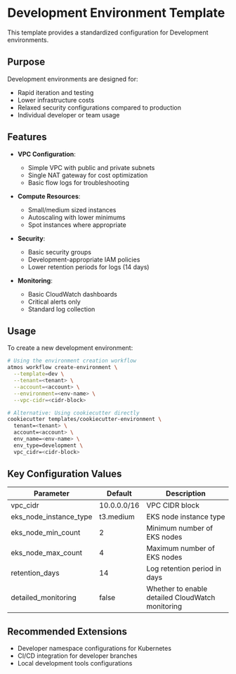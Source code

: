 # Development Environment Template

This template provides a standardized configuration for Development environments.

## Purpose

Development environments are designed for:
- Rapid iteration and testing
- Lower infrastructure costs
- Relaxed security configurations compared to production
- Individual developer or team usage

## Features

- **VPC Configuration**:
  - Simple VPC with public and private subnets
  - Single NAT gateway for cost optimization
  - Basic flow logs for troubleshooting

- **Compute Resources**:
  - Small/medium sized instances
  - Autoscaling with lower minimums
  - Spot instances where appropriate

- **Security**:
  - Basic security groups
  - Development-appropriate IAM policies
  - Lower retention periods for logs (14 days)

- **Monitoring**:
  - Basic CloudWatch dashboards
  - Critical alerts only
  - Standard log collection

## Usage

To create a new development environment:

```bash
# Using the environment creation workflow
atmos workflow create-environment \
  --template=dev \
  --tenant=<tenant> \
  --account=<account> \
  --environment=<env-name> \
  --vpc-cidr=<cidr-block>

# Alternative: Using cookiecutter directly
cookiecutter templates/cookiecutter-environment \
  tenant=<tenant> \
  account=<account> \
  env_name=<env-name> \
  env_type=development \
  vpc_cidr=<cidr-block>
```

## Key Configuration Values

| Parameter | Default | Description |
|-----------|---------|-------------|
| vpc_cidr | 10.0.0.0/16 | VPC CIDR block |
| eks_node_instance_type | t3.medium | EKS node instance type |
| eks_node_min_count | 2 | Minimum number of EKS nodes |
| eks_node_max_count | 4 | Maximum number of EKS nodes |
| retention_days | 14 | Log retention period in days |
| detailed_monitoring | false | Whether to enable detailed CloudWatch monitoring |

## Recommended Extensions

- Developer namespace configurations for Kubernetes
- CI/CD integration for developer branches
- Local development tools configurations